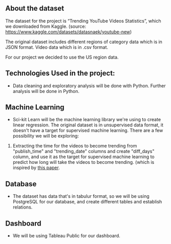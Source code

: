 ## About the dataset
The dataset for the project is “Trending YouTube Videos Statistics”, which we downloaded from Kaggle. (source: https://www.kaggle.com/datasets/datasnaek/youtube-new)

The original dataset includes different regions of category data which is in JSON format. Video data which is in .csv format.

For our project we decided to use the US region data.

## Technologies Used in the project:
- Data cleaning and exploratory analysis will be done with Python. Further analysis will be done in Python.

## Machine Learning
- Sci-kit Learn will be the machine learning library we're using to create linear regression. The original dataset is in unsupervised data format, it doesn't have a target for supervised machine learning. There are a few possibility we will be exploring:  
1. Extracting the time for the videos to become trending from "publish_time" and "trending_date" columns and create "diff_days" column, and use it as the target for supervised machine learning to predict how long will take the videos to become trending. (which is inspired by [this paper](https://esource.dbs.ie/bitstream/handle/10788/4260/msc_niture_aa_2021.pdf?sequence=1&isAllowed=y).  



## Database
- The dataset has data that's in tabulur format, so we will be using PostgreSQL for our database, and create different tables and establish relations.

## Dashboard
- We will be using Tableau Public for our dashboard.
